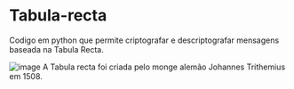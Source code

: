 # Tabula-recta

Codigo em python que permite criptografar e descriptografar mensagens baseada na Tabula Recta.

![image](https://github.com/user-attachments/assets/7b9dac6a-6322-4fcd-aa42-4f008e15fc10)
A Tabula recta foi criada pelo monge alemão Johannes Trithemius em 1508.
